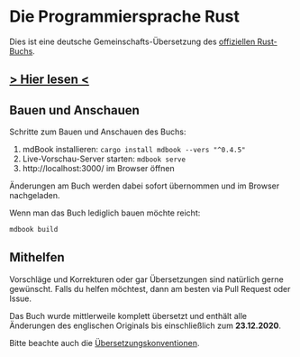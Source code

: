 # Die Programmiersprache Rust

Dies ist eine deutsche Gemeinschafts-Übersetzung des [offiziellen
Rust-Buchs](https://doc.rust-lang.org/book/).

## [> Hier lesen <](https://rust-lang-de.github.io/rustbook-de)

## Bauen und Anschauen

Schritte zum Bauen und Anschauen des Buchs:

1. mdBook installieren: `cargo install mdbook --vers "^0.4.5"`
2. Live-Vorschau-Server starten: `mdbook serve`
3. http://localhost:3000/ im Browser öffnen

Änderungen am Buch werden dabei sofort übernommen und im Browser nachgeladen.

Wenn man das Buch lediglich bauen möchte reicht:

```bash
mdbook build
```

## Mithelfen

Vorschläge und Korrekturen oder gar Übersetzungen sind natürlich gerne gewünscht.
Falls du helfen möchtest, dann am besten via Pull Request oder Issue.

Das Buch wurde mittlerweile komplett übersetzt und enthält alle Änderungen des
englischen Originals bis einschließlich zum **23.12.2020**.

Bitte beachte auch die [Übersetzungskonventionen](https://github.com/rust-lang-de/rustbook-de/wiki/%C3%9Cbersetzungskonventionen).
